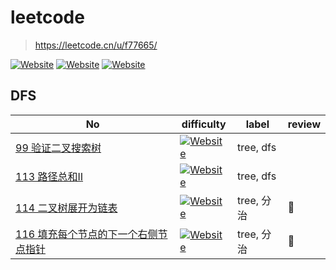 # leetcode
> https://leetcode.cn/u/f77665/

[![Website](https://img.shields.io/website?label=&up_color=orange&url=https%3A%2F%2Fshields.io&up_message=hard)]()
[![Website](https://img.shields.io/website?label=&up_color=green&url=https%3A%2F%2Fshields.io&up_message=easy)]()
[![Website](https://img.shields.io/website?label=&up_color=yellow&url=https%3A%2F%2Fshields.io&up_message=medium)]()

## DFS
|No| difficulty | label | review |
| - | - | - | - |
|[99 验证二叉搜索树](https://leetcode.cn/problems/recover-binary-search-tree/)|[![Website](https://img.shields.io/website?label=&up_color=yellow&url=https%3A%2F%2Fshields.io&up_message=medium)]()|tree, dfs||
|[113 路径总和Ⅱ](https://leetcode.cn/problems/path-sum-ii/)|[![Website](https://img.shields.io/website?label=&up_color=yellow&url=https%3A%2F%2Fshields.io&up_message=medium)]()|tree, dfs||
|[114 二叉树展开为链表](https://leetcode.cn/problems/flatten-binary-tree-to-linked-list/)|[![Website](https://img.shields.io/website?label=&up_color=yellow&url=https%3A%2F%2Fshields.io&up_message=medium)]()|tree, 分治| 🔶|
|[116 填充每个节点的下一个右侧节点指针](https://leetcode.cn/problems/populating-next-right-pointers-in-each-node/)|[![Website](https://img.shields.io/website?label=&up_color=yellow&url=https%3A%2F%2Fshields.io&up_message=medium)]()|tree, 分治| 🔶|


